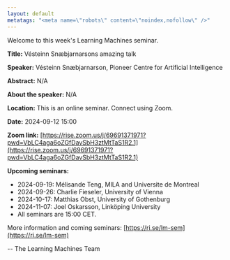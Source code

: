 ```yaml
---
layout: default
metatags: "<meta name=\"robots\" content=\"noindex,nofollow\" />"
---
```

Welcome to this week's Learning Machines seminar.

**Title:** Vésteinn Snæbjarnarsons amazing talk

**Speaker:** Vésteinn Snæbjarnarson, Pioneer Centre for Artificial Intelligence

**Abstract:** N/A

**About the speaker:** N/A

**Location:** This is an online seminar. Connect using Zoom.

**Date:** 2024-09-12 15:00

**Zoom link:** [https://rise.zoom.us/j/69691371971?pwd=VbLC4aga6oZGfDavSbH3ztMtTaS1R2.1](https://rise.zoom.us/j/69691371971?pwd=VbLC4aga6oZGfDavSbH3ztMtTaS1R2.1)

**Upcoming seminars:**

* 2024-09-19: Mélisande Teng, MILA and Universite de Montreal
* 2024-09-26: Charlie Fieseler, University of Vienna
* 2024-10-17: Matthias Obst, University of Gothenburg
* 2024-11-07: Joel Oskarsson, Linköping University
* All seminars are 15:00 CET.

More information and coming seminars: [https://ri.se/lm-sem](https://ri.se/lm-sem)

-- The Learning Machines Team


